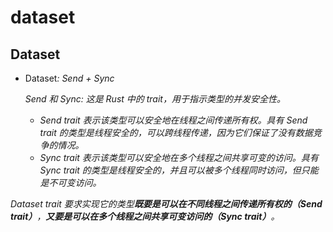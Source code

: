 # dataset

## Dataset

- Dataset<I>: Send + Sync

  Send 和 Sync: 这是 Rust 中的 trait，用于指示类型的并发安全性。
    - Send trait 表示该类型可以安全地在线程之间传递所有权。具有 Send trait 的类型是线程安全的，可以跨线程传递，因为它们保证了没有数据竞争的情况。
    - Sync trait 表示该类型可以安全地在多个线程之间共享可变的访问。具有 Sync trait 的类型是线程安全的，并且可以被多个线程同时访问，但只能是不可变访问。

Dataset trait 要求实现它的类型**既要是可以在不同线程之间传递所有权的（Send trait）**，**又要是可以在多个线程之间共享可变访问的（Sync trait）**。

